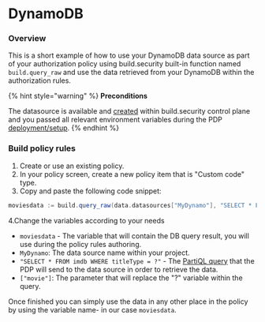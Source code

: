 # DynamoDB

### Overview

This is a short example of how to use your DynamoDB data source as part of your authorization policy using build.security built-in function named `build.query_raw` and use the data retrieved from your DynamoDB within the authorization rules.

{% hint style="warning" %}
**Preconditions**

The datasource is available and [created](https://docs.build.security/docs/defining-a-new-data-source) within build.security control plane and you passed all relevant environment variables during the PDP [deployment/setup](doc:https://docs.build.security/docs/pdp-implementation).
{% endhint %}

### Build policy rules

1. Create or use an existing policy.
2. In your policy screen, create a new policy item that is "Custom code" type.
3. Copy and paste the following code snippet:

```scala
moviesdata := build.query_raw(data.datasources["MyDynamo"], "SELECT * FROM imdb WHERE titleType = ?", ["movie"])
```

4.Change the variables according to your needs

* `moviesdata` - The variable that will contain the DB query result, you will use during the policy rules authoring.
* `MyDynamo`: The data source name within your project.
* `"SELECT * FROM imdb WHERE titleType = ?"` - The [PartiQL query](https://docs.aws.amazon.com/amazondynamodb/latest/developerguide/ql-reference.html) that the PDP will send to the data source in order to retrieve the data.
* `["movie"]`: The parameter that will replace the "?" variable within the query.

Once finished you can simply use the data in any other place in the policy by using the variable name- in our case `moviesdata`.

